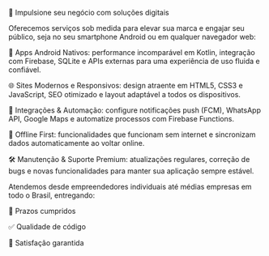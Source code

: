 🎯 Impulsione seu negócio com soluções digitais

Oferecemos serviços sob medida para elevar sua marca e engajar seu público, seja no seu smartphone Android ou em qualquer navegador web:

🚀 Apps Android Nativos: performance incomparável em Kotlin, integração com Firebase, SQLite e APIs externas para uma experiência de uso fluida e confiável.

🌐 Sites Modernos e Responsivos: design atraente em HTML5, CSS3 e JavaScript, SEO otimizado e layout adaptável a todos os dispositivos.

🔗 Integrações & Automação: configure notificações push (FCM), WhatsApp API, Google Maps e automatize processos com Firebase Functions.

📡 Offline First: funcionalidades que funcionam sem internet e sincronizam dados automaticamente ao voltar online.

🛠 Manutenção & Suporte Premium: atualizações regulares, correção de bugs e novas funcionalidades para manter sua aplicação sempre estável.

Atendemos desde empreendedores individuais até médias empresas em todo o Brasil, entregando:

📆 Prazos cumpridos

✅ Qualidade de código

🤝 Satisfação garantida
